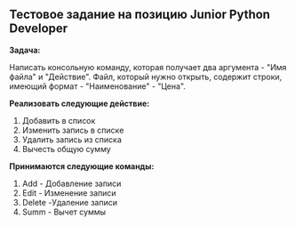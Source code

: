 ## **Тестовое задание на позицию Junior Python Developer**

**Задача:**

Написать консольную команду, которая получает два аргумента - "Имя файла" и "Действие". Файл, который нужно открыть, содержит строки, имеющий формат - "Наименование" - "Цена".

**Реализовать следующие действие:**

 1. Добавить в список
 2. Изменить запись в списке
 3. Удалить запись из списка
 4. Вычесть общую сумму

**Принимаются следующие команды:**

 1. Add - Добавление записи
 2. Edit - Изменение записи
 3. Delete -Удаление записи
 4. Summ - Вычет суммы